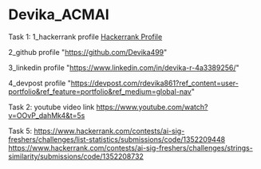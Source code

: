 # Devika_ACMAI
Task 1:
1_hackerrank profile
<a href = "https://www.hackerrank.com/dashboard"> Hackerrank Profile</a>

2_github profile
"https://github.com/Devika499"

3_linkedin profile
"https://www.linkedin.com/in/devika-r-4a3389256/"

4_devpost profile
"https://devpost.com/rdevika861?ref_content=user-portfolio&ref_feature=portfolio&ref_medium=global-nav"

Task 2:
youtube video link
https://www.youtube.com/watch?v=OOvP_dahMk4&t=5s

Task 5:
https://www.hackerrank.com/contests/ai-sig-freshers/challenges/list-statistics/submissions/code/1352209448
https://www.hackerrank.com/contests/ai-sig-freshers/challenges/strings-similarity/submissions/code/1352208732
